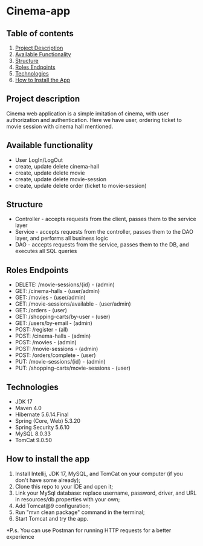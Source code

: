 ﻿# Cinema-app
## Table of contents
1. [Project Description](#project-description)
2. [Available Functionality](#available-functionality)
3. [Structure](#structure)
4. [Roles Endpoints](#roles-endpoints)
5. [Technologies](#technologies)
6. [How to Install the App](#how-to-install-the-app)
 ## Project description <a name="project-description"></a>
Cinema web application is a simple imitation of cinema, with user authorization and authentication. Here we have user, ordering ticket to movie session with cinema hall mentioned.
## Available functionality <a name="available-functionality"></a>
* User LogIn/LogOut
* create, update delete cinema-hall
* create, update delete movie
* create, update delete movie-session
* create, update delete order (ticket to movie-session)
## Structure <a name="structure"></a>
* Controller - accepts requests from the client, passes them to the service layer
* Service - accepts requests from the controller, passes them to the DAO layer, and performs all business logic
* DAO - accepts requests from the service, passes them to the DB, and executes all SQL queries
## Roles Endpoints <a name="roles-endpoints"></a>
* DELETE: /movie-sessions/{id} - (admin)
* GET: /cinema-halls - (user/admin)
* GET: /movies - (user/admin)
* GET: /movie-sessions/available - (user/admin)
* GET: /orders - (user)
* GET: /shopping-carts/by-user - (user)
* GET: /users/by-email - (admin)
* POST: /register - (all)
* POST: /cinema-halls - (admin)
* POST: /movies - (admin)
* POST: /movie-sessions - (admin)
* POST: /orders/complete - (user)
* PUT: /movie-sessions/{id} - (admin)
* PUT: /shopping-carts/movie-sessions - (user)
## Technologies <a name="technologies"></a>
* JDK 17
* Maven 4.0
* Hibernate 5.6.14.Final
* Spring (Core, Web) 5.3.20
* Spring Security 5.6.10
* MySQL 8.0.33
* TomCat 9.0.50
## How to install the app <a name="how-to-install-the-app"></a>
1. Install Intellij, JDK 17, MySQL, and TomCat on your computer (if you don't have some already);
2. Clone this repo to your IDE and open it;
3. Link your MySql database: replace username, password, driver, and URL in resources/db.properties with your own;
4. Add Tomcat@9 configuration;
5. Run "mvn clean package" command in the terminal;
6. Start Tomcat and try the app.

*P.s. You can use Postman for running HTTP requests for a better experience

